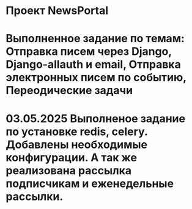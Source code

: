 # Проект NewsPortal
# Выполненное задание по темам: Отправка писем через Django, Django-allauth и email, Отправка электронных писем по событию, Переодические задачи
# 03.05.2025 Выполненое задание по установке redis, celery. Добавлены необходимые конфигурации. А так же реализована рассылка подписчикам и еженедельные рассылки.
